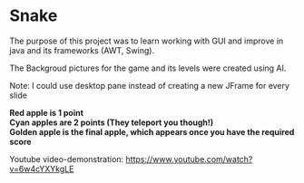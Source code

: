 # Snake  

The purpose of this project was to learn working with GUI and improve in java and its frameworks (AWT, Swing).  

The Backgroud pictures for the game and its levels were created using AI.
  
Note: I could use desktop pane instead of creating a new JFrame for every slide
  
  
**Red apple is 1 point  
Cyan apples are 2 points (They teleport you though!)  
Golden apple is the final apple, which appears once you have the required score**  

Youtube video-demonstration: https://www.youtube.com/watch?v=6w4cYXYkgLE
